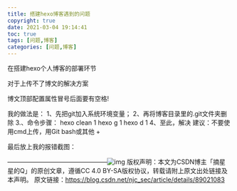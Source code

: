 ```yaml
---
title: 搭建hexo博客遇到的问题
copyright: true
date: 2021-03-04 19:14:41
toc: true
tags: [问题,博客]
categories: [问题,博客]
---
```

在搭建hexo个人博客的部署环节
<!-- more -->
对于上传不了博文的解决方案

博文顶部配置属性冒号后面要有空格!

我的做法是：
1、先把git加入系统环境变量；
2、再将博客目录里的.git文件夹删除
3.、命令步骤：
   hexo clean
1
   hexo  g
1
   hexo  d
1
4、至此，解决
建议：不要使用cmd上传，用Git bash或其他
+

最后放上我的报错截图：

————————————————![img](https://img-blog.csdnimg.cn/20190404135506907.PNG?x-oss-process=image/watermark,type_ZmFuZ3poZW5naGVpdGk,shadow_10,text_aHR0cHM6Ly9ibG9nLmNzZG4ubmV0L25qY19zZWM=,size_16,color_FFFFFF,t_70)
版权声明：本文为CSDN博主「摘星星的Q」的原创文章，遵循CC 4.0 BY-SA版权协议，转载请附上原文出处链接及本声明。
原文链接：https://blog.csdn.net/njc_sec/article/details/89021083
